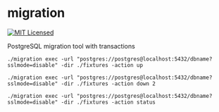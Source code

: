 # migration
[![MIT Licensed](https://img.shields.io/badge/license-MIT-green.svg)](https://tldrlegal.com/license/mit-license)

PostgreSQL migration tool with transactions

```console
./migration exec -url "postgres://postgres@localhost:5432/dbname?sslmode=disable" -dir ./fixtures -action up
```

```console
./migration exec -url "postgres://postgres@localhost:5432/dbname?sslmode=disable" -dir ./fixtures -action down 2
```

```console
./migration exec -url "postgres://postgres@localhost:5432/dbname?sslmode=disable" -dir ./fixtures -action status
```
